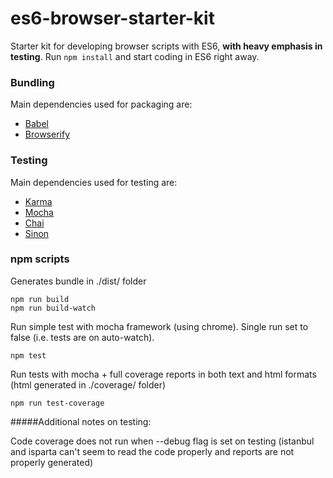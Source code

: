 # es6-browser-starter-kit
Starter kit for developing browser scripts with ES6, **with heavy emphasis in testing**.
Run `npm install` and start coding in ES6 right away.

### Bundling
Main dependencies used for packaging are:

- [Babel](https://babeljs.io/)
- [Browserify](http://browserify.org/)

### Testing
Main dependencies used for testing are:

- [Karma](https://karma-runner.github.io/0.13/index.html)
- [Mocha](https://mochajs.org/)
- [Chai](http://chaijs.com/)
- [Sinon](http://sinonjs.org/)

### npm scripts
Generates bundle in ./dist/ folder
```
npm run build
npm run build-watch
```

Run simple test with mocha framework (using chrome). Single run set to false (i.e. tests are on auto-watch).
```
npm test
```
Run tests with mocha + full coverage reports in both text and html formats (html generated in ./coverage/ folder)
```
npm run test-coverage
```
#####Additional notes on testing:

Code coverage does not run when --debug flag is set on testing (istanbul and isparta can't seem to read the code properly and reports are not properly generated)

